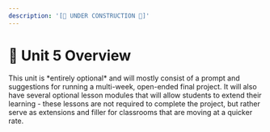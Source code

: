 ```yaml
---
description: '[🚧 UNDER CONSTRUCTION 🚧]'
---
```


# 🔮 Unit 5 Overview

This unit is \*entirely optional\* and will mostly consist of a prompt and suggestions for running a multi-week, open-ended final project. It will also have several optional lesson modules that will allow students to extend their learning - these lessons are not required to complete the project, but rather serve as extensions and filler for classrooms that are moving at a quicker rate.
